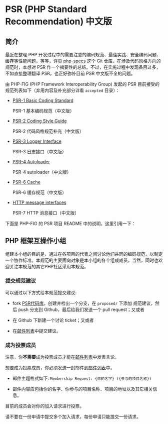 # PSR (PHP Standard Recommendation) 中文版

## 简介

最近在整理 PHP 开发过程中的需要注意的编码规范、最佳实践、安全编码问题、缓存等性能问题，等等，详见 [php-specs](https://github.com/WisdomFusion/php-specs) 这个 Git 仓库，在涉及代码风格方向的规范时，本想对 PSR 作一个摘要性的总结。不过，在实施过程中发现条目过多，不如直接整理翻译 PSR，也正好弥补目前 PSR 中文版不全的问题。

由 PHP-FIG (PHP Framework Interoperability Group) 发起的 PSR 目前接受的规范列表如下（弃用内容及补充部分详看 `accepted` 目录）：

- [PSR-1 Basic Coding Standard](PSR-1-basic-coding-standard.md)

  PSR-1 基本编码规范（中文版）

- [PSR-2 Coding Style Guide](PSR-2-coding-style-guide.md)

  PSR-2 代码风格规范补充（中文版）

- [PSR-3 Logger Interface](PSR-3-logger-interface.md)

  PSR-3 日志接口（中文版）

- [PSR-4 Autoloader](PSR-4-autoloader.md)

  PSR-4 autoloader（中文版）

- [PSR-6 Cache](PSR-6-cache.md)

  PSR-6 缓存规范（中文版）

- [HTTP message interfaces](PSR-7-http-message.md)

  PSR-7 HTTP 消息接口（中文版）

下面是 PHP-FIG 的 PSR 项目 README 中的说明，这里引用一下：

## PHP 框架互操作小组

组建本小组的目的是，通过在各项目的代表之间讨论他们共同的编码规范，以制定一个协作标准。本规范的主要面向对象是本小组的各个组成成员，当然，同时也欢迎关注本规范的其它PHP社区采用本规范。


### 提交规范建议

可以通过以下方式给本规范提交建议:

- fork [PSR代码库][]，创建并检出一个分支，在 `proposed/` 下添加 规范建议，然后 push 分支到 Github，最后给我们发送一个 pull request；又或者

- 在 Github 下新建一个讨论 ticket；又或者

- 在[邮件列表][]中提交建议。

[邮件列表]: http://groups.google.com/group/php-fig/
[PSR代码库]: https://github.com/php-fig/fig-standards

### 成为投票成员

注意，你**不需要**成为投票成员才能在[邮件列表][]中发表言论。

想要成为投票成员，你必须发送一封邮件到[邮件列表][]中。

- 邮件主题格式如下: `Membership Request: {你的名字} ({参与的项目名称})`

- 邮件内容应包括你的名字、你参与的项目名称、项目的地址以及其它相关信息。
  
目前的成员会对你的加入请求进行投票。

请不要在一份申请中提交多个加入请求，每份申请只能提交一份请求。

